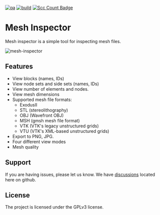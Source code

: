 [![qa](https://github.com/andrsd/mesh-inspector/actions/workflows/qa.yml/badge.svg)](https://github.com/andrsd/mesh-inspector/actions/workflows/qa.yml)
[![build](https://github.com/andrsd/mesh-inspector/actions/workflows/build.yml/badge.svg)](https://github.com/andrsd/mesh-inspector/actions/workflows/build.yml)
[![Scc Count Badge](https://sloc.xyz/github/andrsd/mesh-inspector/)](https://github.com/andrsd/mesh-inspector/)

# Mesh Inspector

Mesh inspector is a simple tool for inspecting mesh files.

![mesh-inspector](https://user-images.githubusercontent.com/85632/184145308-e61752b8-c343-4e4e-ab95-841872c2dd92.jpg)

## Features

- View blocks (names, IDs)
- View node sets and side sets (names, IDs)
- View number of elements and nodes.
- View mesh dimensions
- Supported mesh file formats:
  - ExodusII
  - STL (stereolithography)
  - OBJ (Wavefront OBJ)
  - MSH (gmsh mesh file format)
  - VTK (VTK's legacy unstructured grids)
  - VTU (VTK's XML-based unstructured grids)
- Export to PNG, JPG.
- Four different view modes
- Mesh quality

## Support

If you are having issues, please let us know.
We have [discussions](https://github.com/andrsd/mesh-inspector/discussions) located here on github.

## License

The project is licensed under the GPLv3 license.
